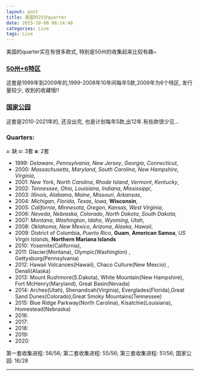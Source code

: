 ```yaml
---
layout: post
title: 美国的25分quarter
date: 2015-10-08 08:14:48
categories: Live
tags: Live
---
```


美国的quarter实在有很多款式, 特别是50州的收集起来比较有趣~

### [50州+6特区](https://zh.wikipedia.org/wiki/%E7%BE%8E%E5%9B%BD50%E5%B7%9E25%E7%BE%8E%E5%88%86%E7%BA%AA%E5%BF%B5%E5%B8%81) 

这套是1999年到2009年的,1999-2008年10年间每年5款,2009年为6个特区, 发行量较少, 收到的收藏哦!! 

### [国家公园](https://zh.wikipedia.org/wiki/%E7%BE%8E%E5%9B%BD%E7%BE%8E%E4%B8%BD%E5%9B%BD%E5%AE%B6%E5%85%AC%E5%9B%AD25%E7%BE%8E%E5%88%86%E7%BA%AA%E5%BF%B5%E5%B8%81)

这套是2010-2021年的, 还没出完, 也是计划每年5款,出12年.有些款很少见...



### Quarters:

`a`: 缺
*a*: 3套
**a**: 2套

- 1999: *Delaware*, *Pennsylvania*, *New Jersey*, *Georgia*, *Connecticut*, 
- 2000: *Massachusetts*, *Maryland*, *South Carolina*, *New Hampshire*, *Virginia*, 
- 2001: *New York*, *North Carolina*, *Rhode Island*, *Vermont*, *Kentucky*, 
- 2002: *Tennessee*, *Ohio*, *Louisiana*, *Indiana*, *Mississippi*,
- 2003: *Illinois*, *Alabama*, *Maine*, *Missouri*, *Arkansas*,
- 2004: *Michigan*, *Florida*, *Texas*, *Iowa*, **Wisconsin**, 
- 2005: *California*, *Minnesota*, *Oregon*, *Kansas*, *West Virginia*,
- 2006: *Neveda*, *Nebraska*, *Colorado*, *North Dakota*, *South Dakota*,
- 2007: *Montana*, *Washington*, *Idaho*, *Wyoming*, *Utah*,
- 2008: *Oklahoma*, *New Mexico*, *Arizona*, *Alaska*, *Hawaii*,
- 2009: District of Columbia, *Puerto Rico*, **Guam**, **American Samoa**, *US Virgin Islands*, **Northern Mariana Islands**
- 2010: Yosemite(California),
- 2011: Glacier(Montana), Olympic(Washington) , Gettysburg(Pennsylvania)
- 2012: Hawaii Volcanoes(Hawaii), Chaco Culture(New Mexcio) , Denali(Alaska)
- 2013: Mount Rushmore(S.Dakota), White Mountain(New Hampshire), Fort McHenry(Maryland), Great Basin(Nevada)
- 2014: Arches(Utah), Shenandoah(Virginia), Everglades(Florida),Great Sand Dunes(Colorado),Great Smoky Mountains(Tennessee)
- 2015: Blue Ridge Parkway(North Carolina), Kisatchie(Louisiana), Homestead(Nebraska)
- 2016: 
- 2017: 
- 2018: 
- 2019: 
- 2020: 

第一套收集进程: 56/56; 
第二套收集进程: 55/56;
第三套收集进程: 51/56;
国家公园: 16/28

------
